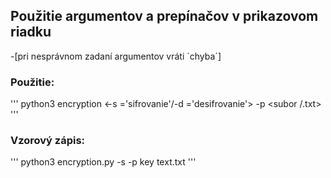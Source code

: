 ## Použitie argumentov a prepínačov v prikazovom riadku 
-[pri nesprávnom zadaní argumentov vráti ´chyba´]
<br/>

### Použitie:
'''
python3 encryption <-s ='sifrovanie'/-d ='desifrovanie'> -p <kluc> <subor /.txt> 
'''
<br/>

### Vzorový zápis:
'''
python3 encryption.py -s -p key text.txt
'''
